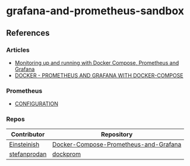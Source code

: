 # grafana-and-prometheus-sandbox

## References

### Articles

- [Monitoring up and running with Docker Compose, Prometheus and Grafana](https://dzlab.github.io/monitoring/2021/12/30/monitoring-stack-docker/)
- [DOCKER - PROMETHEUS AND GRAFANA WITH DOCKER-COMPOSE](https://www.bogotobogo.com/DevOps/Docker/Docker_Prometheus_Grafana.php)

### Prometheus

- [CONFIGURATION](https://prometheus.io/docs/alerting/latest/configuration/)

### Repos

| Contributor                                     | Repository                                                                        |
| ----------------------------------------------- | --------------------------------------------------------------------------------- |
| [Einsteinish](https://github.com/Einsteinish)   | [Docker-Compose-Prometheus-and-Grafana](https://github.com/stefanprodan/dockprom) |
| [stefanprodan](https://github.com/stefanprodan) | [dockprom](https://github.com/stefanprodan/dockprom)                              |
